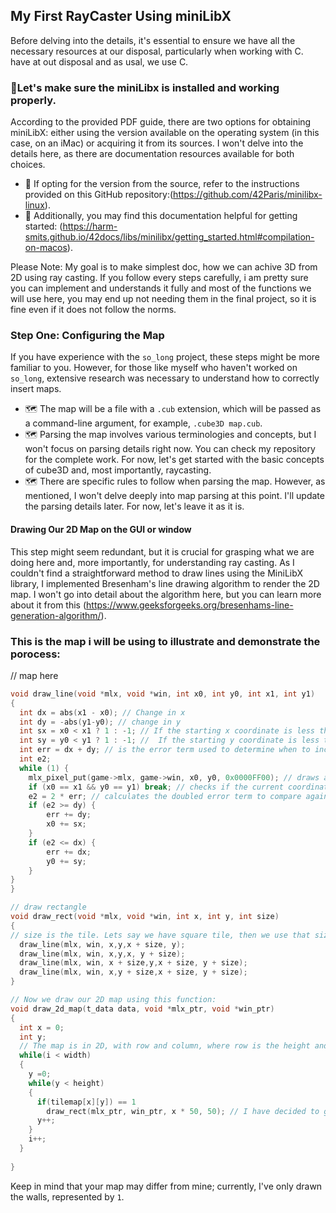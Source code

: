 ## My First RayCaster Using miniLibX
Before delving into the details, it's essential to ensure we have all the necessary resources at our disposal, particularly when working with C.<br>
have at out disposal and as usal, we use C.<br>
### 📎Let's make sure the miniLibx is installed and working properly.
According to the provided PDF guide, there are two options for obtaining miniLibX: either using the version available on the operating system (in this case, on an iMac) or acquiring it from its sources. I won't delve into the details here, as there are documentation resources available for both choices.<br>
- 🥇 If opting for the version from the source, refer to the instructions provided on this GitHub repository:(https://github.com/42Paris/minilibx-linux).
- 🥈 Additionally, you may find this documentation helpful for getting started: (https://harm-smits.github.io/42docs/libs/minilibx/getting_started.html#compilation-on-macos).

Please Note: My goal is to make simplest doc, how we can achive 3D from 2D using ray casting. If you follow every steps carefully, i am pretty sure you can implement and understands it fully and most of the functions we will use here, you may end up not needing them in the final project, so it is fine even if it does not follow the norms. 

### Step One: Configuring the Map
If you have experience with the `so_long` project, these steps might be more familiar to you. However, for those like myself who haven't worked on `so_long`, extensive research was necessary to understand how to correctly insert maps.
- 🗺️ The map will be a file with a `.cub` extension, which will be passed as a command-line argument, for example, `.cube3D map.cub`.
- 🗺️ Parsing the map involves various terminologies and concepts, but I won't focus on parsing details right now. You can check my repository for the complete work. For now, let's get started with the basic concepts of cube3D and, most importantly, raycasting.
- 🗺️ There are specific rules to follow when parsing the map. However, as mentioned, I won't delve deeply into map parsing at this point. I'll update the parsing details later. For now, let's leave it as it is.


#### Drawing Our 2D Map on the GUI or window
This step might seem redundant, but it is crucial for grasping what we are doing here and, more importantly, for understanding ray casting. As I couldn't find a straightforward method to draw lines using the MiniLibX library, I implemented Bresenham's line drawing algorithm to render the 2D map. I won't go into detail about the algorithm here, but you can learn more about it from this (https://www.geeksforgeeks.org/bresenhams-line-generation-algorithm/). 
### This is the map i will be  using to illustrate and demonstrate the porocess:
// map here
```C 
void draw_line(void *mlx, void *win, int x0, int y0, int x1, int y1)
{
  int dx = abs(x1 - x0); // Change in x
  int dy = -abs(y1-y0); // change in y
  int sx = x0 < x1 ? 1 : -1; // If the starting x coordinate is less than the ending x coordinate, move right (1), otherwise move left (-1).
  int sy = y0 < y1 ? 1 : -1; //  If the starting y coordinate is less than the ending y coordinate, move down (1), otherwise move up (-1).
  int err = dx + dy; // is the error term used to determine when to increment the y coordinate
  int e2;
  while (1) {
    mlx_pixel_put(game->mlx, game->win, x0, y0, 0x0000FF00); // draws a pixel at the current coordinates (x0, y0) with the specified color.
    if (x0 == x1 && y0 == y1) break; // checks if the current coordinates have reached the endpoint. If so, the loop breaks.
    e2 = 2 * err; // calculates the doubled error term to compare against dx and dy
    if (e2 >= dy) {
        err += dy;
        x0 += sx;
    }
    if (e2 <= dx) {
        err += dx;
        y0 += sy;
    }
}
}

// draw rectangle
void draw_rect(void *mlx, void *win, int x, int y, int size)
{
// size is the tile. Lets say we have square tile, then we use that size to draw the rect
  draw_line(mlx, win, x,y,x + size, y);
  draw_line(mlx, win, x,y,x, y + size);
  draw_line(mlx, win, x + size,y,x + size, y + size);
  draw_line(mlx, win, x,y + size,x + size, y + size);
}

// Now we draw our 2D map using this function:
void draw_2d_map(t_data data, void *mlx_ptr, void *win_ptr)
{
  int x = 0;
  int y;
  // The map is in 2D, with row and column, where row is the height and width is the column. So this loop  will loops through the map:
  while(i < width)
  {
    y =0;
    while(y < height)
    {
      if(tilemap[x][y]) == 1
        draw_rect(mlx_ptr, win_ptr, x * 50, 50); // I have decided to give the tile size of 50
      y++;
    }
    i++;
  }
  
}
```

Keep in mind that your map may differ from mine; currently, I've only drawn the walls, represented by `1`.

